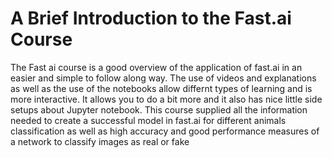 # A Brief Introduction to the Fast.ai Course
The Fast ai course is a good overview of the application of fast.ai in an easier and simple to follow along way. 
The use of videos and explanations as well as the use of the notebooks allow differnt types of learning and is more interactive. 
It allows you to do a bit more and it also has nice little side setups about Jupyter notebook. 
This course supplied all the information needed to create a successful model in fast.ai for different animals classification as well as high accuracy and good performance measures of a network to classify images as real or fake
